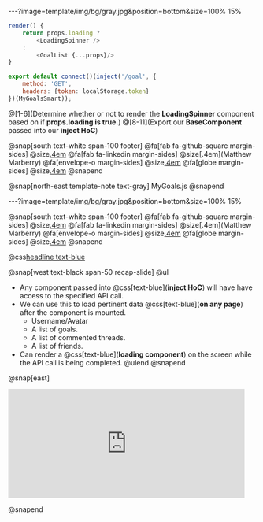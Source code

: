 ---?image=template/img/bg/gray.jpg&position=bottom&size=100% 15%


```js
render() {
    return props.loading ?
        <LoadingSpinner />
    :
        <GoalList {...props}/>
}

export default connect()(inject('/goal', {
    method: 'GET',
    headers: {token: localStorage.token}
})(MyGoalsSmart));
```
@[1-6](Determine whether or not to render the **LoadingSpinner** component based on if **props.loading is true.**)
@[8-11](Export our **BaseComponent** passed into our **inject HoC**)

@snap[south text-white span-100 footer]
@fa[fab fa-github-square margin-sides]
@size[.4em](marberrym)
@fa[fab fa-linkedin margin-sides]
@size[.4em](Matthew Marberry)
@fa[envelope-o margin-sides]
@size[.4em](marberrym@gmail.com)
@fa[globe margin-sides]
@size[.4em](matthew-marberry.com)
@snapend

@snap[north-east template-note text-gray]
MyGoals.js
@snapend

---?image=template/img/bg/gray.jpg&position=bottom&size=100% 15%

@snap[south text-white span-100 footer]
@fa[fab fa-github-square margin-sides]
@size[.4em](marberrym)
@fa[fab fa-linkedin margin-sides]
@size[.4em](Matthew Marberry)
@fa[envelope-o margin-sides]
@size[.4em](marberrym@gmail.com)
@fa[globe margin-sides]
@size[.4em](matthew-marberry.com)
@snapend

@css[headline text-blue](Reusability)

@snap[west text-black span-50 recap-slide]
@ul
- Any component passed into @css[text-blue](**inject HoC**) will have have access to the specified API call.
- We can use this to load pertinent data @css[text-blue](**on any page**) after the component is mounted.
    - Username/Avatar
    - A list of goals.
    - A list of commented threads.
    - A list of friends.
- Can render a @css[text-blue](**loading component**) on the screen while the API call is being completed.
@ulend
@snapend

@snap[east]
<iframe src="https://giphy.com/embed/3ohzdIuqJoo8QdKlnW" width="480" height="222" frameBorder="0" class="giphy-embed" allowFullScreen></iframe><p><a href="https://giphy.com/gifs/reactionseditor-yes-awesome-3ohzdIuqJoo8QdKlnW"></a></p>
@snapend